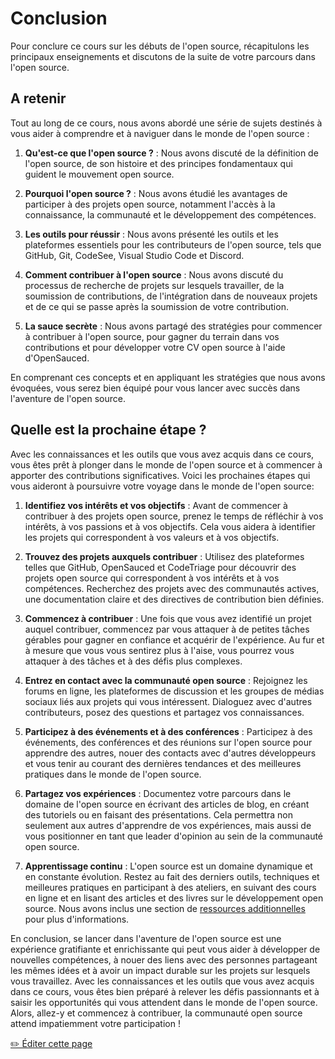 # Conclusion

Pour conclure ce cours sur les débuts de l'open source, récapitulons les principaux enseignements et discutons de la suite de votre parcours dans l'open source.

## A retenir

Tout au long de ce cours, nous avons abordé une série de sujets destinés à vous aider à comprendre et à naviguer dans le monde de l'open source :

1. **Qu'est-ce que l'open source ?** : Nous avons discuté de la définition de l'open source, de son histoire et des principes fondamentaux qui guident le mouvement open source.

2. **Pourquoi l'open source ?** : Nous avons étudié les avantages de participer à des projets open source, notamment l'accès à la connaissance, la communauté et le développement des compétences.

3. **Les outils pour réussir** : Nous avons présenté les outils et les plateformes essentiels pour les contributeurs de l'open source, tels que GitHub, Git, CodeSee, Visual Studio Code et Discord.

4. **Comment contribuer à l'open source** : Nous avons discuté du processus de recherche de projets sur lesquels travailler, de la soumission de contributions, de l'intégration dans de nouveaux projets et de ce qui se passe après la soumission de votre contribution.

5. **La sauce secrète** : Nous avons partagé des stratégies pour commencer à contribuer à l'open source, pour gagner du terrain dans vos contributions et pour développer votre CV open source à l'aide d'OpenSauced.

En comprenant ces concepts et en appliquant les stratégies que nous avons évoquées, vous serez bien équipé pour vous lancer avec succès dans l'aventure de l'open source.

## Quelle est la prochaine étape ?

Avec les connaissances et les outils que vous avez acquis dans ce cours, vous êtes prêt à plonger dans le monde de l'open source et à commencer à apporter des contributions significatives. Voici les prochaines étapes qui vous aideront à poursuivre votre voyage dans le monde de l'open source:

1. **Identifiez vos intérêts et vos objectifs** : Avant de commencer à contribuer à des projets open source, prenez le temps de réfléchir à vos intérêts, à vos passions et à vos objectifs. Cela vous aidera à identifier les projets qui correspondent à vos valeurs et à vos objectifs.

2. **Trouvez des projets auxquels contribuer** : Utilisez des plateformes telles que GitHub, OpenSauced et CodeTriage pour découvrir des projets open source qui correspondent à vos intérêts et à vos compétences. Recherchez des projets avec des communautés actives, une documentation claire et des directives de contribution bien définies.

3. **Commencez à contribuer** : Une fois que vous avez identifié un projet auquel contribuer, commencez par vous attaquer à de petites tâches gérables pour gagner en confiance et acquérir de l'expérience. Au fur et à mesure que vous vous sentirez plus à l'aise, vous pourrez vous attaquer à des tâches et à des défis plus complexes.

4. **Entrez en contact avec la communauté open source** : Rejoignez les forums en ligne, les plateformes de discussion et les groupes de médias sociaux liés aux projets qui vous intéressent. Dialoguez avec d'autres contributeurs, posez des questions et partagez vos connaissances.

5. **Participez à des événements et à des conférences** : Participez à des événements, des conférences et des réunions sur l'open source pour apprendre des autres, nouer des contacts avec d'autres développeurs et vous tenir au courant des dernières tendances et des meilleures pratiques dans le monde de l'open source.

6. **Partagez vos expériences** : Documentez votre parcours dans le domaine de l'open source en écrivant des articles de blog, en créant des tutoriels ou en faisant des présentations. Cela permettra non seulement aux autres d'apprendre de vos expériences, mais aussi de vous positionner en tant que leader d'opinion au sein de la communauté open source.

7. **Apprentissage continu** : L'open source est un domaine dynamique et en constante évolution. Restez au fait des derniers outils, techniques et meilleures pratiques en participant à des ateliers, en suivant des cours en ligne et en lisant des articles et des livres sur le développement open source. Nous avons inclus une section de [ressources additionnelles](./ressources-additionnelles.md) pour plus d'informations.

En conclusion, se lancer dans l'aventure de l'open source est une expérience gratifiante et enrichissante qui peut vous aider à développer de nouvelles compétences, à nouer des liens avec des personnes partageant les mêmes idées et à avoir un impact durable sur les projets sur lesquels vous travaillez. Avec les connaissances et les outils que vous avez acquis dans ce cours, vous êtes bien préparé à relever les défis passionnants et à saisir les opportunités qui vous attendent dans le monde de l'open source. Alors, allez-y et commencez à contribuer, la communauté open source attend impatiemment votre participation !

<a href="https://github.com/open-sauced/intro/blob/main/docs/intro-to-oss/translations/fr/conclusion.md">
  ✏️ Éditer cette page
</a>
